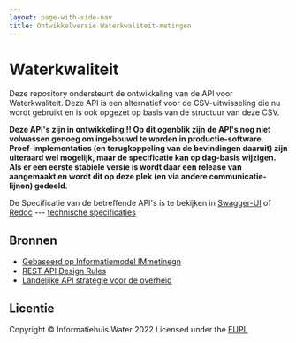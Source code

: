 ```yaml
---
layout: page-with-side-nav
title: Ontwikkelversie Waterkwaliteit-metingen
---
```


# Waterkwaliteit

Deze repository ondersteunt de ontwikkeling van de API voor Waterkwaliteit.
Deze API is een alternatief voor de CSV-uitwisseling die nu wordt gebruikt en is ook opgezet op basis van de structuur van deze CSV.

**Deze API's zijn in ontwikkeling !! Op dit ogenblik zijn de API's nog niet volwassen genoeg om ingebouwd te worden in productie-software.**
**Proef-implementaties (en terugkoppeling van de bevindingen daaruit) zijn uiteraard wel mogelijk, maar de specificatie kan op dag-basis wijzigen.**
**Als er een eerste stabiele versie is wordt daar een release van aangemaakt en wordt dit op deze plek (en via andere communicatie-lijnen) gedeeld.**

De Specificatie van de betreffende API's is te bekijken in [Swagger-UI](./WK-swagger-ui) of [Redoc](./WK-redoc) --- [technische specificaties](https://github.com/JohanBoer/Waterkwaliteit/tree/main/specificatie/openapi.yaml)

## Bronnen

* [Gebaseerd op Informatiemodel IMmetinegn](https://www.sikb.nl/doc/BRL0100/Uitwisselmodel%20IM%20Metingen%20v14.6.0.pdf)
* [REST API Design Rules](https://docs.geostandaarden.nl/api/API-Designrules/)
* [Landelijke API strategie voor de overheid](https://geonovum.github.io/KP-APIs/API-strategie-extensies)


## Licentie

Copyright &copy; Informatiehuis Water 2022
Licensed under the [EUPL](https://github.com/JohanBoer/Waterkwaliteit/blob/master/LICENCE.md)
